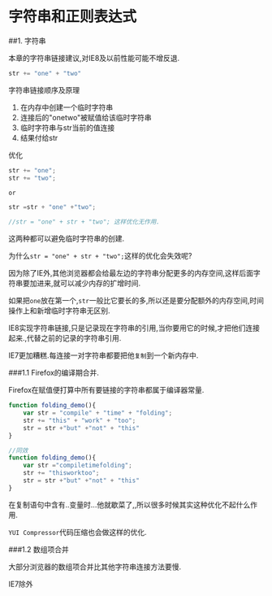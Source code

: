 # 字符串和正则表达式

##1. 字符串

本章的字符串链接建议,对IE8及以前性能可能不增反退.

```javascript
str += "one" + "two"
```

字符串链接顺序及原理

1. 在内存中创建一个临时字符串
2. 连接后的"onetwo"被赋值给该临时字符串
3. 临时字符串与str当前的值连接
4. 结果付给str

优化
```javascript
str += "one";
str += "two";

or

str =str + "one" +"two";

//str = "one" + str + "two"; 这样优化无作用.
```

这两种都可以避免临时字符串的创建.

为什么`str = "one" + str + "two";`这样的优化会失效呢?

因为除了IE外,其他浏览器都会给最左边的字符串分配更多的内存空间,这样后面字符串要加进来,就可以减少内存的扩增时间.

如果把`one`放在第一个,`str`一般比它要长的多,所以还是要分配额外的内存空间,时间操作上和新增临时字符串无区别.

IE8实现字符串链接,只是记录现在字符串的引用,当你要用它的时候,才把他们连接起来.,代替之前的记录的字符串引用.

IE7更加糟糕.每连接一对字符串都要把他`复制`到一个新内存中.

###1.1 Firefox的编译期合并.

Firefox在赋值便打算中所有要链接的字符串都属于编译器常量.

```javascript
function folding_demo(){
    var str = "compile" + "time" + "folding";
    str += "this" + "work" + "too";
    str = str +"but" +"not" + "this"
}

//同效
function folding_demo(){
    var str ="compiletimefolding";
    str += "thisworktoo";
    str = str +"but" +"not" + "this"
}
```

在复制语句中含有..变量时...他就歇菜了,,所以很多时候其实这种优化不起什么作用.

`YUI Compressor`代码压缩也会做这样的优化.

###1.2 数组项合并

大部分浏览器的数组项合并比其他字符串连接方法要慢.

IE7除外

